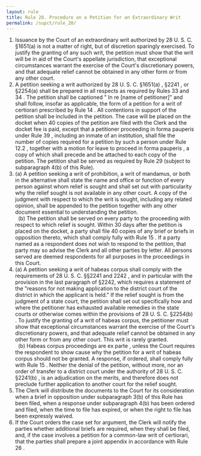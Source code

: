 ```yaml
---
layout: rule
title: Rule 20. Procedure on a Petition for an Extraordinary Writ
permalink: /supct/rule_20/
---
```


1. Issuance by the Court of an extraordinary writ authorized by 28 U. S. C. §1651(a) is not a matter of right, but of discretion sparingly exercised. To justify the granting of any such writ, the petition must show that the writ will be in aid of the Court's appellate jurisdiction, that exceptional circumstances warrant the exercise of the Court's discretionary powers, and that adequate relief cannot be obtained in any other form or from any other court.<br>
2. A petition seeking a writ authorized by 28 U. S. C. §1651(a) , §2241 , or §2254(a) shall be prepared in all respects as required by Rules 33 and 34 . The petition shall be captioned " In re [name of petitioner]" and shall follow, insofar as applicable, the form of a petition for a writ of certiorari prescribed by Rule 14 . All contentions in support of the petition shall be included in the petition. The case will be placed on the docket when 40 copies of the petition are filed with the Clerk and the docket fee is paid, except that a petitioner proceeding in forma pauperis under Rule 39 , including an inmate of an institution, shall file the number of copies required for a petition by such a person under Rule 12.2 , together with a motion for leave to proceed in forma pauperis , a copy of which shall precede and be attached to each copy of the petition. The petition shall be served as required by Rule 29 (subject to subparagraph 4(b) of this Rule).<br>
3. (a) A petition seeking a writ of prohibition, a writ of mandamus, or both in the alternative shall state the name and office or function of every person against whom relief is sought and shall set out with particularity why the relief sought is not available in any other court. A copy of the judgment with respect to which the writ is sought, including any related opinion, shall be appended to the petition together with any other document essential to understanding the petition.<br>
&nbsp;&nbsp;(b) The petition shall be served on every party to the proceeding with respect to which relief is sought. Within 30 days after the petition is placed on the docket, a party shall file 40 copies of any brief or briefs in opposition thereto, which shall comply fully with Rule 15 . If a party named as a respondent does not wish to respond to the petition, that party may so advise the Clerk and all other parties by letter. All persons served are deemed respondents for all purposes in the proceedings in this Court.<br>
4. (a) A petition seeking a writ of habeas corpus shall comply with the requirements of 28 U. S. C. §§2241 and 2242 , and in particular with the provision in the last paragraph of §2242, which requires a statement of the "reasons for not making application to the district court of the district in which the applicant is held." If the relief sought is from the judgment of a state court, the petition shall set out specifically how and where the petitioner has exhausted available remedies in the state courts or otherwise comes within the provisions of 28 U. S. C. §2254(b) . To justify the granting of a writ of habeas corpus, the petitioner must show that exceptional circumstances warrant the exercise of the Court's discretionary powers, and that adequate relief cannot be obtained in any other form or from any other court. This writ is rarely granted.<br>
&nbsp;&nbsp;(b) Habeas corpus proceedings are ex parte , unless the Court requires the respondent to show cause why the petition for a writ of habeas corpus should not be granted. A response, if ordered, shall comply fully with Rule 15 . Neither the denial of the petition, without more, nor an order of transfer to a district court under the authority of 28 U. S. C. §2241(b) , is an adjudication on the merits, and therefore does not preclude further application to another court for the relief sought.<br>
5. The Clerk will distribute the documents to the Court for its consideration when a brief in opposition under subparagraph 3(b) of this Rule has been filed, when a response under subparagraph 4(b) has been ordered and filed, when the time to file has expired, or when the right to file has been expressly waived.<br>
6. If the Court orders the case set for argument, the Clerk will notify the parties whether additional briefs are required, when they shall be filed, and, if the case involves a petition for a common-law writ of certiorari, that the parties shall prepare a joint appendix in accordance with Rule 26 .<br>

